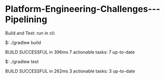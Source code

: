 # Platform-Engineering-Challenges---Pipelining
Build and Test:
run in cli:


$: ./gradlew build

BUILD SUCCESSFUL in 396ms
7 actionable tasks: 7 up-to-date

$: ./gradlew test

BUILD SUCCESSFUL in 262ms
3 actionable tasks: 3 up-to-date

